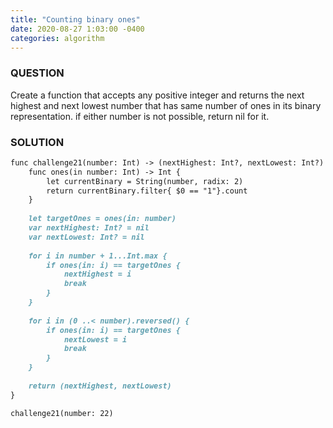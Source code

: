 ```yaml
---
title: "Counting binary ones"
date: 2020-08-27 1:03:00 -0400
categories: algorithm
---
```


### QUESTION
Create a function that accepts any positive integer and returns the next highest and next lowest number that has same number of ones in its binary representation. if either number is not possible, return nil for it.

### SOLUTION
```markdown
func challenge21(number: Int) -> (nextHighest: Int?, nextLowest: Int?) {
    func ones(in number: Int) -> Int {
        let currentBinary = String(number, radix: 2)
        return currentBinary.filter{ $0 == "1"}.count
    }
    
    let targetOnes = ones(in: number)
    var nextHighest: Int? = nil
    var nextLowest: Int? = nil
    
    for i in number + 1...Int.max {
        if ones(in: i) == targetOnes {
            nextHighest = i
            break
        }
    }
    
    for i in (0 ..< number).reversed() {
        if ones(in: i) == targetOnes {
            nextLowest = i
            break
        }
    }
    
    return (nextHighest, nextLowest)
}

challenge21(number: 22)
```
